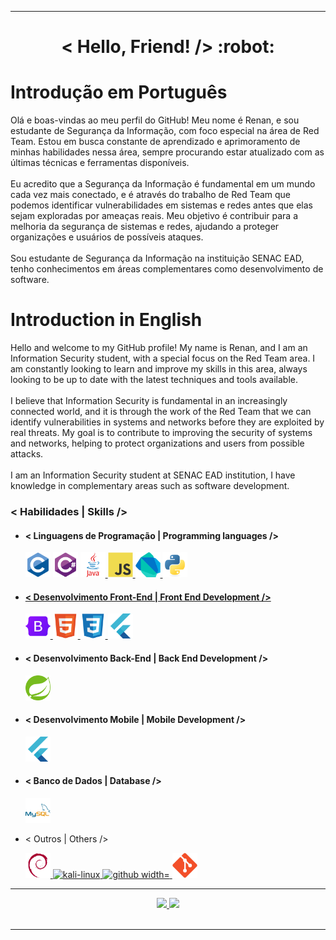 <body>
  <hr>
  <h1 align="center">< Hello, Friend! /> :robot:</h1>
  <div>
    <h1> Introdução em Português </h1>
      <p> Olá e boas-vindas ao meu perfil do GitHub! Meu nome é Renan, e sou estudante de Segurança da Informação, com foco especial na área de Red Team. Estou em busca constante de aprendizado e aprimoramento de minhas habilidades nessa área, sempre procurando estar atualizado com as últimas técnicas e ferramentas disponíveis. <br><br>
      Eu acredito que a Segurança da Informação é fundamental em um mundo cada vez mais conectado, e é através do trabalho de Red Team que podemos identificar vulnerabilidades em sistemas e redes antes que elas sejam exploradas por ameaças reais. Meu objetivo é contribuir para a melhoria da segurança de sistemas e redes, ajudando a proteger organizações e usuários de possíveis ataques.<br/><br/>
      Sou estudante de Segurança da Informação na instituição SENAC EAD, tenho conhecimentos em áreas complementares como desenvolvimento de software.
      </p>
    <h1> Introduction in English </h1>
      <p> Hello and welcome to my GitHub profile! My name is Renan, and I am an Information Security student, with a special focus on the Red Team area. I am constantly looking to learn and improve my skills in this area, always looking to be up to date with the latest techniques and tools available. <br><br>
        I believe that Information Security is fundamental in an increasingly connected world, and it is through the work of the Red Team that we can identify vulnerabilities in systems and networks before they are exploited by real threats. My goal is to contribute to improving the security of systems and networks, helping to protect organizations and users from possible attacks. <br><br>
        I am an Information Security student at SENAC EAD institution, I have knowledge in complementary areas such as software development.
      </p>
    <h3> < Habilidades | Skills /> </h3>
      <ul>
        <li>
          <h4>< Linguagens de Programação | Programming languages /></h4>
            <p align="left" > 
              <a href="https://devdocs.io/c/" target="_blank" rel="noreferrer"> <img src="https://github.com/devicons/devicon/blob/master/icons/c/c-original.svg" alt="c" width="40" height="40"/></a> 
              <a href="https://learn.microsoft.com/pt-br/dotnet/csharp/" target="_blank" rel="noreferrer"> <img src="https://github.com/devicons/devicon/blob/master/icons/csharp/csharp-original.svg" alt="csharp" width="40" height="40"/></a> 
              <a href="https://docs.oracle.com/en/java/javase/20/" target="_blank" rel="noreferrer"> <img src="https://github.com/devicons/devicon/blob/master/icons/java/java-original-wordmark.svg" alt="java" width="40" height="40"/> </a> 
              <a href="https://developer.mozilla.org/en-US/docs/Web/JavaScript" target="_blank" rel="noreferrer"> <img src="https://github.com/devicons/devicon/blob/master/icons/javascript/javascript-original.svg" alt="javascript" width="40" height="40"/> </a> 
              <a href="https://dart.dev/guides" target="_blank" rel="noreferrer"> <img src="https://github.com/devicons/devicon/blob/master/icons/dart/dart-original.svg" alt="dart" width="40" height="40"/> </a> 
              <a href="https://www.python.org" target="_blank" rel="noreferrer"> <img src="https://raw.githubusercontent.com/devicons/devicon/master/icons/python/python-original.svg" alt="python" width="40" height="40"/>
            </p>
         </li>
         <li>
          <h4>< Desenvolvimento Front-End | Front End Development /></h4>
           <p align="left"> 
             <a href="https://getbootstrap.com/docs/4.1/getting-started/introduction/" target="_blank" rel="noreferrer"> <img src="https://github.com/devicons/devicon/blob/master/icons/bootstrap/bootstrap-original.svg" alt="bootstrap" width="40" height="40"/> </a> 
             <a href="https://developer.mozilla.org/en-US/docs/Learn/HTML" target="_blank" rel="noreferrer"> <img src="https://github.com/devicons/devicon/blob/master/icons/html5/html5-original.svg" alt="html5" width="40" height="40"/> </a> 
             <a href="https://developer.mozilla.org/en-US/docs/Learn/CSS" target="_blank" rel="noreferrer"> <img src="https://github.com/devicons/devicon/blob/master/icons/css3/css3-original.svg" alt="css3" width="40" height="40"/> </a> 
             <a href="https://docs.flutter.dev/" target="_blank" rel="noreferrer"> <img src="https://github.com/devicons/devicon/blob/master/icons/flutter/flutter-original.svg" alt="flutter" width="40" height="40"/> </a> 
           </p>
         </li>
         <li>
          <h4>< Desenvolvimento Back-End | Back End Development /></h4>
            <p align="left"> 
              <a href=https://docs.spring.io/spring-framework/docs/current/reference/html/" target="_blank" rel="noreferrer"> <img src="https://github.com/devicons/devicon/blob/master/icons/spring/spring-original.svg" alt="spring" width="40" height="40"/> </a>  
            </p>
          </li>
          <li>
            <h4>< Desenvolvimento Mobile | Mobile Development /></h4>
              <p align="left"> 
                <a href="https://docs.flutter.dev/" target="_blank" rel="noreferrer"> <img src="https://github.com/devicons/devicon/blob/master/icons/flutter/flutter-original.svg" alt="flutter" width="40" height="40"/> </a>
              </p>
          </li>
          <li>
            <h4>< Banco de Dados | Database /></h4>
              <p align="left"> 
                <a href="https://dev.mysql.com/doc/" target="_blank" rel="noreferrer"> <img src="https://github.com/devicons/devicon/blob/master/icons/mysql/mysql-original-wordmark.svg" alt="mysql" width="40" height="40"/> </a> 
              </p>
          </li>
          <li>
           <p>< Outros | Others /></h4>
             <p align="left"> 
               <a href="https://www.debian.org/doc/" target="_blank" rel="noreferrer"> <img src="https://github.com/devicons/devicon/blob/master/icons/debian/debian-original.svg" alt="debian" width="40" height="40"/> </a>
              <a href="https://www.kali.org/docs/" target="_blank" rel="noreferrer"> <img src="https://seeklogo.com/images/K/kali-linux-logo-5A3B1D1555-seeklogo.com.png" alt="kali-linux" width="40" height="40"/> </a> 
              <a href="https://docs.github.com/pt" target="_blank" rel="noreferrer"> <img src="https://github.githubassets.com/images/modules/logos_page/GitHub-Mark.png" alt="github width="40" height="40"/> </a> 
              <a href="https://git-scm.com/docs/git/pt_BR" target="_blank" rel="noreferrer"> <img src="https://github.com/devicons/devicon/blob/master/icons/git/git-original.svg" alt="git" width="40" height="40"/> </a> 
            </p>
          </li>
        </ul>
  </div>
  <hr>
  <div align="center">
    <a href="https://github.com/Noxurge">
    <img height="180em" src="https://github-readme-stats.vercel.app/api?username=Noxurge&show_icons=true&theme=chartreuse-dark&include_all_commits=true"/>
    <img height="180vh" src="https://github-readme-stats.vercel.app/api/top-langs/?username=Noxurge&layout=compact&langs_count=7&theme=chartreuse-dark&include_all_commits=true"/>  
  </div><br>
  <hr>
</body>
